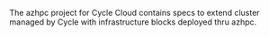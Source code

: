 The azhpc project for Cycle Cloud contains specs to extend cluster managed by Cycle with infrastructure blocks deployed thru azhpc.
